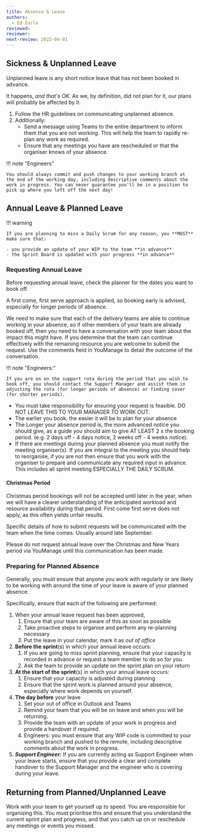 ```yaml
---
title: Absence & Leave
authors: 
  - Ed Earle
reviewed: 
reviewer:
next-review: 2022-04-01
---
```


## Sickness & Unplanned Leave

Unplanned leave is any short notice leave that has not been booked in advance. 

It happens, _and that's OK_. As we, by definition, did not plan for it, our plans will probably be affected by it.

1. Follow the HR guidelines on communicating unplanned absence.
1. Additionally:
    - Send a message using Teams to the entire department to inform them that you are not working. This will help the team to rapidly re-plan any work as required.
    - Ensure that any meetings you have are rescheduled or that the organiser knows of your absence.

!!! note "Engineers"

    You should always commit and push changes to your working branch at the end of the working day, including descriptive comments about the work in progress. You can never guarantee you'll be in a position to pick up where you left off the next day!

## Annual Leave & Planned Leave

!!! warning

    If you are planning to miss a Daily Scrum for any reason, you **MUST** make sure that:
    
    - you provide an update of your WIP to the team **in advance** 
    - the Sprint Board is updated with your progress **in advance** 

### Requesting Annual Leave

Before requesting annual leave, check the planner for the dates you want to book off.

A first come, first serve approach is applied, so booking early is advised, especially for longer periods of absence.

We need to make sure that each of the delivery teams are able to continue working in your absence, so if other members of your team are already booked off, then you need to have a conversation with your team about the impact this might have. If you determine that the team can continue effectively with the remaining resource you are welcome to submit the request. Use the comments field in YouManage to detail the outcome of the conversation. 

!!! note "Engineers:"

    If you are on on the support rota during the period that you wish to book off, you should contact the Support Manager and assist them in adjusting the rota (for longer periods of absence) or finding cover (for shorter periods).

- You must take responsibility for ensuring your request is feasible. DO NOT LEAVE THIS TO YOUR MANAGER TO WORK OUT.
- The earlier you book, the easier it will be to plan for your absence
- The Longer your absence period is, the more advanced notice you should give, as a guide you should aim to give AT LEAST 2 x the booking period. (e.g. 2 days off - 4 days notice, 2 weeks off - 4 weeks notice).
- If there are meetings during your planned absence you must notify the meeting organiser(s). If you are integral to the meeting you should help to reorganise, if you are not then ensure that you work with the organiser to prepare and communicate any required input in advance. This includes all sprint meeting ESPECIALLY THE DAILY SCRUM.

#### Christmas Period

Christmas period bookings will not be accepted until later in the year, when we will have a clearer understanding of the anticipated workload and resource availability during that period. First come first serve does not apply, as this often yields unfair results.

Specific details of how to submit requests will be communicated with the team when the time comes. Usually around late September.

Please do not request annual leave over the Christmas and New Years period via YouManage until this communication has been made.

### Preparing for Planned Absence

Generally, you must ensure that anyone you work with regularly or are likely to be working with around the time of your leave is aware of your planned absence.

Specifically, ensure that each of the following are performed:

1. When your annual leave request has been approved, 
    1. Ensure that your team are aware of this as soon as possible
    1. Take proactive steps to organise and perform any re-planning necessary
    1. Put the leave in your calendar, mark it as _out of office_
1. **Before the sprint**(s) in which your annual leave occurs:
    1. If you are going to miss sprint planning, ensure that your capacity is recorded in advance or request a team member to do so for you.
    1. Ask the team to provide an update on the sprint plan on your return
1. **At the start of the sprint**(s) in which your annual leave occurs:
    1. Ensure that your capacity is adjusted during planning
    1. Ensure that the sprint work is planned around your absence, especially where work depends on yourself.
1. **The day before** your leave
    1. Set your out of office in Outlook and Teams
    1. Remind your team that you will be on leave and when you will be returning.
    1. Provide the team with an update of your work in progress and provide a handover if required.
    1. Engineers: you must ensure that any WIP code is committed to your working branch and pushed to the remote, including descriptive comments about the work in progress.
1. **_Support Engineer:_** If you are currently acting as Support Engineer when your leave starts, ensure that you provide a clear and complete handover to the Support Manager and the engineer who is covering during your leave.

## Returning from Planned/Unplanned Leave

Work with your team to get yourself up to speed. You are responsible for organising this. You must prioritise this and ensure that you understand the current sprint plan and progress, and that you catch up on or reschedule any meetings or events you missed.
